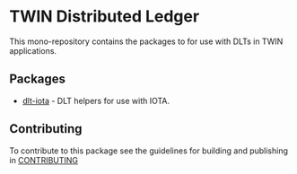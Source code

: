 # TWIN Distributed Ledger

This mono-repository contains the packages to for use with DLTs in TWIN applications.

## Packages

- [dlt-iota](packages/dlt-iota/README.md) - DLT helpers for use with IOTA.

## Contributing

To contribute to this package see the guidelines for building and publishing in [CONTRIBUTING](./CONTRIBUTING.md)
